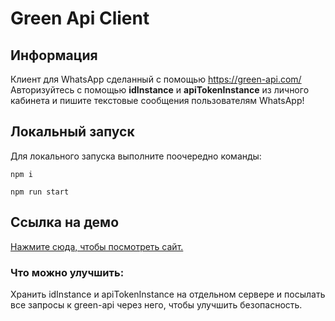 # Green Api Client

## Информация

Клиент для WhatsApp сделанный с помощью https://green-api.com/
Авторизуйтесь с помощью **idInstance** и **apiTokenInstance** из личного кабинета и пишите текстовые сообщения пользователям WhatsApp!

## Локальный запуск

Для локального запуска выполните поочередно команды:

```
npm i
```

```
npm run start
```

## Ссылка на демо

[Нажмите сюда, чтобы посмотреть сайт.](https://)

### Что можно улучшить:

Хранить idInstance и apiTokenInstance на отдельном сервере и посылать все запросы к green-api через него, чтобы улучшить безопасность.
